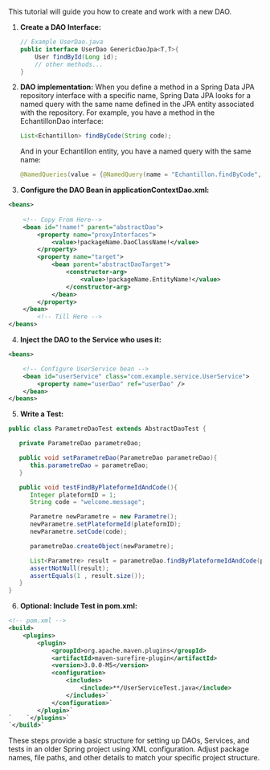 This tutorial will guide you how to create and work with a new DAO.
1. **Create a DAO Interface:**
    ```java
    // Example UserDao.java
    public interface UserDao GenericDaoJpa<T,T>{
        User findById(Long id);
        // other methods...
    }
    ```
2. **DAO implementation:**
   When you define a method in a Spring Data JPA repository interface with a specific name, Spring Data JPA looks for a named query with the same name defined in the JPA entity associated with the repository.
   For example, you have a method in the EchantillonDao interface:
   ```java
   List<Echantillon> findByCode(String code);
   ```
   And in your Echantillon entity, you have a named query with the same name:
   ```java
   @NamedQueries(value = {@NamedQuery(name = "Echantillon.findByCode", query = "SELECT e FROM Echantillon e WHERE e.code like ?1")})
   ```
3. **Configure the DAO Bean in applicationContextDao.xml:**
   
<!-- applicationContextDao.xml -->
```xml
<beans>
 
    <!-- Copy From Here-->
    <bean id="!name!" parent="abstractDao">
        <property name="proxyInterfaces">
            <value>!packageName.DaoClassName!</value>
        </property>
        <property name="target">
            <bean parent="abstractDaoTarget">
                <constructor-arg>
                    <value>!packageName.EntityName!</value>
                </constructor-arg>
            </bean>
        </property>
    </bean>
        <!-- Till Here -->
</beans>
```

4. **Inject the DAO to the Service who uses it:**
```xml
<beans>

    <!-- Configure UserService bean -->
    <bean id="userService" class="com.example.service.UserService">
        <property name="userDao" ref="userDao" />
    </bean>
</beans>
```

5. **Write a Test:**

```java
public class ParametreDaoTest extends AbstractDaoTest {

   private ParametreDao parametreDao;

   public void setParametreDao(ParametreDao parametreDao){
      this.parametreDao = parametreDao;
   }

   public void testFindByPlateformeIdAndCode(){
      Integer plateformID = 1;
      String code = "welcome.message";

      Parametre newParametre = new Parametre();
      newParametre.setPlateformeId(plateformID);
      newParametre.setCode(code);

      parametreDao.createObject(newParametre);

      List<Parametre> result = parametreDao.findByPlateformeIdAndCode(plateformID, code);
      assertNotNull(result);
      assertEquals(1 , result.size());
   }
}
```

6. **Optional: Include Test in pom.xml:**

```xml
<!-- pom.xml -->
<build>
    <plugins>
        <plugin>
            <groupId>org.apache.maven.plugins</groupId>
            <artifactId>maven-surefire-plugin</artifactId>
            <version>3.0.0-M5</version>
            <configuration>
                <includes>
                    <include>**/UserServiceTest.java</include>
                </includes>`
            </configuration>`
        </plugin>`
`    `</plugins>`
`</build>`
```

These steps provide a basic structure for setting up DAOs, Services, and tests in an older Spring project using XML configuration. Adjust package names, file paths, and other details to match your specific project structure.